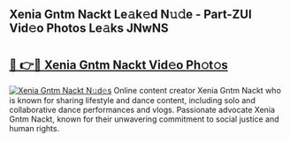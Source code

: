 ## Xenia Gntm Nackt Le𝚊k𝚎d N𝚞𝚍e - Part-ZUI Vid𝚎o Photos Le𝚊ks JNwNS

# <h2><a href="http://fb7cdvi.evod.top/?m=Xenia+Gntm+Nackt">🔗 👉🔴 Xenia Gntm Nackt Vid𝚎o Ph𝚘t𝚘s</a></h2>

[![Xenia Gntm Nackt N𝚞d𝚎s](https://i.imgur.com/8V9OHl7.gif)](http://fb7cdvi.evod.top/?m=Xenia+Gntm+Nackt)
Online content creator Xenia Gntm Nackt who is known for sharing lifestyle and dance content, including solo and collaborative dance performances and vlogs. Passionate advocate Xenia Gntm Nackt, known for their unwavering commitment to social justice and human rights. 
